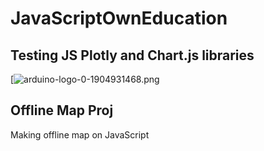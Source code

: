 # JavaScriptOwnEducation

## Testing JS Plotly and Chart.js libraries
[![arduino-logo-0-1904931468.png](https://ibb.co/4NpNW1d)

## Offline Map Proj

Making offline map on JavaScript 
